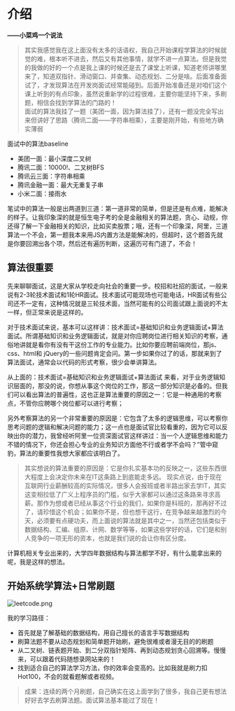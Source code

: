 # 介绍

**——小菜鸡一个说法**
> 其实我感觉我在这上面没有太多的话语权，我自己开始课程学算法的时候就觉的难，根本听不进去，然后又有其他事情，就学不进一点算法。但是我觉的我做的好的一个点是我上课的时候还是去了课堂上听课，知道老师讲哪里来了，知道双指针、滑动窗口、并查集、动态规划、二分是啥。后面准备面试了，才发现算法在开发岗面试经常能碰到。后面开始准备还是对咱们这个课上听到的有点印象，虽然说重新学的过程很难，主要你能坚持下来，多刷题，相信会找到学算法的门路的！<br>
> 面试的算法我挂了一题（美团一面，因为算法挂了），还有一题没完全写出来但讲好了思路（腾讯二面——字符串相乘），主要是刚开始，有些地方确实薄弱

面试中的算法baseline
- 美团一面：最小深度二叉树
- 腾讯二面：10000!、二叉树BFS
- 腾讯云三面：字符串相乘
- 腾讯金融一面：最大无重复子串
- 小米二面：接雨水

笔试中的算法一般是出两道到三道：第一道非常的简单，但是还是有点难，能解决的样子。让我印象深的就是恒生电子考的全是金融相关的算法题，贪心、动规，你还得了解一下金融相关的知识，比如买卖股票；哦，还有一个印象深，阿里，三道算法一个不会，第一题我本来用JS内置方法是能解决的，但超时，这个题首先就是你要回溯出各个项，然后还有遍历判断，这遍历可有门道了，不会！

## 算法很重要

先来聊聊面试，这是大家从学校走向社会的重要一步。校招和社招的面试，一般来说有2-3轮技术面试和1轮HR面试。技术面试可能现场也可能电话，HR面试有些公司还不一定有，这种情况就是三轮技术面，当然可能有的公司面试跟上面说的不太一样，但正常来说是这样的。

对于技术面试来说，基本可以这样讲：技术面试=基础知识和业务逻辑面试+算法面试。所谓基础知识和业务逻辑面试，就是对你应聘岗位进行相关知识的考察，通俗地讲就是看你有没有干这份工作的专业能力。比如你要应聘前端岗位，那js、css、html和 jQuery的一些问题肯定会问。第一步如果你过了的话，那就来到了算法面试，通常会以代码的形式考察，很少会单讲算法。

从上面的：技术面试=基础知识和业务逻辑面试+算法面试 来看，对于业务逻辑知识层面的，那没的说，你想从事这个岗位的工作，那这一部分知识是必备的。但我们可以看出算法的普遍性，这也正是算法重要的原因之一：它是一种通用的考察点，不管你应聘哪个岗位都可以进行考察；

另外考察算法的另一个非常重要的原因是：它包含了太多的逻辑思维，可以考察你思考问题的逻辑和解决问题的能力；这一点也是面试官比较看重的，因为它可以反映出你的潜力，我曾经听阿里一位资深面试官这样讲过：当一个人逻辑思维和能力不错的情况下，你还会担心专业的业务知识方面他不行或者学不会吗？”管中窥豹，算法的重要性我想大家都应该明白了。

> 其实想说的算法重要的原因是：它是你扎实基本功的反映之一，这些东西很大程度上会决定你未来在IT这条路上到底能走多远。
> 现实点说，由于现在互联网行业薪酬较高的实际情况，很多人会报班或者半路出家去学IT，其实这变相拉低了广义上程序员的门槛，似乎大家都可以通过这条路来寻求高薪。那作为想或者已经从事这个行业的我们，如果你是科班的，那再好不过了，请珍惜这个机会；如果你不是，但也想干这行，在竞争越来越激烈的今天，必须要有点硬功夫，而上面说的算法就是其中之一，当然还包括类似于数据结构、汇编、组原、计网、数学等等，如果这些学好的话，它们是和别人竞争的一项无形的资本，也就是我们说的会让你有区分度。

 计算机相关专业出来的，大学四年数据结构与算法都学不好，有什么能拿出来的呢，我是这样的想法。
## 开始系统学算法+日常刷题
![leetcode.png](https://img2.imgtp.com/2024/05/15/iTXbymsd.png)

我的学习路径：
- 首先就是了解基础的数据结构，用自己擅长的语言手写数据结构
- 刷算法题不要从动态规划和简单题开始刷，避免很难或者漫无目的的刷题
- 从二叉树、链表题开始、到二分双指针矩阵、再到动态规划贪心回溯等。慢慢来，可以跟着代码随想录网站来的！
- 找到适合自己的算法学习方法，你的效率会变高的。比如我就是刷力扣Hot100，不会的就看题解或者视频。

> 成果：连续的两个月刷题，自己确实在这上面学到了很多，我自己更有想法好好去学去刷算法题。面试算法基本能过了现在！